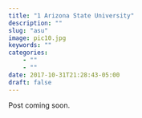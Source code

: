 ```yaml
---
title: "1 Arizona State University"
description: ""
slug: "asu"
image: pic10.jpg
keywords: ""
categories: 
    - ""
    - ""
date: 2017-10-31T21:28:43-05:00
draft: false
---
```

Post coming soon.









